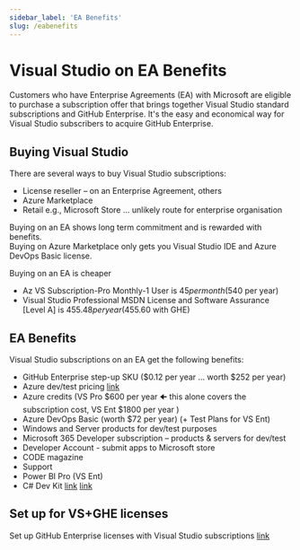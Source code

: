 ```yaml
---
sidebar_label: 'EA Benefits'
slug: /eabenefits
---
```


# Visual Studio on EA Benefits

Customers who have Enterprise Agreements (EA) with Microsoft are eligible to purchase a subscription offer that brings together Visual Studio standard subscriptions and GitHub Enterprise. It's the easy and economical way for Visual Studio subscribers to acquire GitHub Enterprise.

## Buying Visual Studio

There are several ways to buy Visual Studio subscriptions:
- License reseller – on an Enterprise Agreement, others
- Azure Marketplace
- Retail e.g., Microsoft Store ... unlikely route for enterprise organisation

Buying on an EA shows long term commitment and is rewarded with benefits.  
Buying on Azure Marketplace only gets you Visual Studio IDE and Azure DevOps Basic license.

Buying on an EA is cheaper 
- Az VS Subscription-Pro Monthly-1 User  is $45 per month   ($540 per year)
- Visual Studio Professional MSDN License and Software Assurance [Level A] is $455.48 per year  ($455.60 with GHE)


## EA Benefits

Visual Studio subscriptions on an EA get the following benefits:

- GitHub Enterprise step-up SKU ($0.12 per year ... worth $252 per year)
- Azure dev/test pricing [link](https://azure.microsoft.com/pricing/offers/dev-test )
- Azure credits (VS Pro $600 per year &#129032; this alone covers the subscription cost, VS Ent $1800 per year )
- Azure DevOps Basic (worth $72 per year)   (+ Test Plans for VS Ent)
- Windows and Server products for dev/test purposes
- Microsoft 365 Developer subscription – products & servers for dev/test
- Developer Account - submit apps to Microsoft store
- CODE magazine 
- Support 
- Power BI Pro (VS Ent)
- C# Dev Kit [link](https://devblogs.microsoft.com/visualstudio/announcing-csharp-dev-kit-for-visual-studio-code/) [link](https://marketplace.visualstudio.com/items?itemName=ms-dotnettools.csdevkit)


## Set up for VS+GHE licenses

Set up GitHub Enterprise licenses with Visual Studio subscriptions [link](https://learn.microsoft.com/en-us/visualstudio/subscriptions/assign-github)
